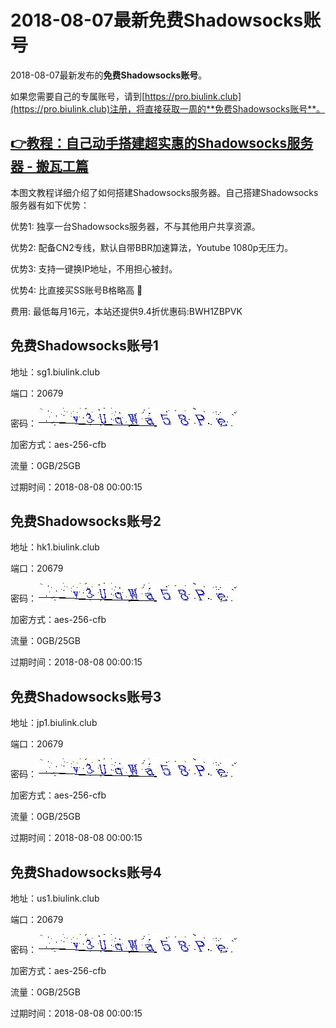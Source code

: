 # 2018-08-07最新**免费Shadowsocks账号**

2018-08-07最新发布的**免费Shadowsocks账号**。

如果您需要自己的专属账号，请到[https://pro.biulink.club](https://pro.biulink.club)注册，将直接获取一周的**免费Shadowsocks账号**。

## [👉教程：自己动手搭建超实惠的Shadowsocks服务器 - 搬瓦工篇](https://github.com/Biulink/ShadowsocksTutorials/blob/master/%E6%95%99%E6%82%A8%E8%87%AA%E5%B7%B1%E5%8A%A8%E6%89%8B%E6%90%AD%E5%BB%BA%E8%B6%85%E5%AE%9E%E6%83%A0%E7%9A%84Shadowsocks%E6%9C%8D%E5%8A%A1%E5%99%A8%20-%20%E6%90%AC%E7%93%A6%E5%B7%A5%E7%AF%87.md)
  
  本图文教程详细介绍了如何搭建Shadowsocks服务器。自己搭建Shadowsocks服务器有如下优势：

  优势1: 独享一台Shadowsocks服务器，不与其他用户共享资源。

  优势2: 配备CN2专线，默认自带BBR加速算法，Youtube 1080p无压力。

  优势3: 支持一键换IP地址，不用担心被封。

  优势4: 比直接买SS账号B格略高 🙂

  费用: 最低每月16元，本站还提供9.4折优惠码:BWH1ZBPVK  
## 免费Shadowsocks账号1

地址：sg1.biulink.club

端口：20679

密码：![免费Shadowsocks账号密码](../password/34c5a47b-1c1a-445d-b586-09c83945f20e.jpg)

加密方式：aes-256-cfb

流量：0GB/25GB

过期时间：2018-08-08 00:00:15

## 免费Shadowsocks账号2

地址：hk1.biulink.club

端口：20679

密码：![免费Shadowsocks账号密码](../password/34c5a47b-1c1a-445d-b586-09c83945f20e.jpg)

加密方式：aes-256-cfb

流量：0GB/25GB

过期时间：2018-08-08 00:00:15

## 免费Shadowsocks账号3

地址：jp1.biulink.club

端口：20679

密码：![免费Shadowsocks账号密码](../password/34c5a47b-1c1a-445d-b586-09c83945f20e.jpg)

加密方式：aes-256-cfb

流量：0GB/25GB

过期时间：2018-08-08 00:00:15

## 免费Shadowsocks账号4

地址：us1.biulink.club

端口：20679

密码：![免费Shadowsocks账号密码](../password/34c5a47b-1c1a-445d-b586-09c83945f20e.jpg)

加密方式：aes-256-cfb

流量：0GB/25GB

过期时间：2018-08-08 00:00:15

